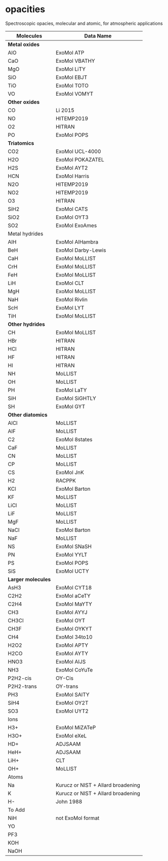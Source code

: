 # opacities
Spectroscopic opacies, molecular and atomic, for atmospheric applications 

Molecules     |   Data Name 
---------| --------- 
**Metal oxides**         |
AlO                    |        ExoMol ATP
CaO                    |        ExoMol VBATHY
MgO                    |        ExoMol LiTY
SiO                    |        ExoMol EBJT
TiO                    |        ExoMol TOTO
VO                     |        ExoMol VOMYT
**Other oxides**       |
CO                     |        Li 2015
NO                     |        HITEMP2019
O2                     |        HITRAN
PO                     |        ExoMol POPS
**Triatomics**             |
CO2                    |        ExoMol UCL-4000
H2O                    |        ExoMol POKAZATEL
H2S                    |        ExoMol AYT2
HCN                    |        ExoMol Harris
N2O                    |        HITEMP2019
NO2                    |        HITEMP2019
O3                     |        HITRAN
SiH2                   |        ExoMol CATS
SiO2                   |        ExoMol OYT3
SO2                    |        ExoMol ExoAmes
Metal hydrides         |
AlH                    |        ExoMol AlHambra
BeH                    |        ExoMol Darby-Lewis
CaH                    |        ExoMol MoLLIST
CrH                    |        ExoMol MoLLIST
FeH                    |        ExoMol MoLLIST
LiH                    |        ExoMol CLT
MgH                    |        ExoMol MoLLIST
NaH                    |        ExoMol Rivlin
ScH                    |        ExoMol LYT
TiH                    |        ExoMol MoLLIST
**Other hydrides**         |
CH                     |        ExoMol MoLLIST
HBr                    |        HITRAN
HCl                    |        HITRAN
HF                     |        HITRAN
HI                     |        HITRAN
NH                     |        MoLLIST
OH                     |        MoLLIST
PH                     |        ExoMol LaTY
SiH                    |        ExoMol SiGHTLY
SH                     |        ExoMol GYT
**Other diatomics**        |
AlCl                   |        MoLLIST
AlF                    |        MoLLIST
C2                     |        ExoMol 8states
CaF                    |        MoLLIST
CN                     |        MoLLIST
CP                     |        MoLLIST
CS                     |        ExoMol JnK
H2                     |        RACPPK
KCl                    |        ExoMol Barton
KF                     |        MoLLIST
LiCl                   |        MoLLIST
LiF                    |        MoLLIST
MgF                    |        MoLLIST
NaCl                   |        ExoMol Barton
NaF                    |        MoLLIST
NS                     |        ExoMol SNaSH
PN                     |        ExoMol YYLT
PS                     |        ExoMol POPS
SiS                    |        ExoMol UCTY
**Larger molecules**       |
AsH3                   |        ExoMol CYT18
C2H2                   |        ExoMol aCeTY
C2H4                   |        ExoMol MaYTY
CH3                    |        ExoMol AYYJ
CH3Cl                  |        ExoMol OYT
CH3F                   |        ExoMol OYKYT
CH4                    |        ExoMol 34to10
H2O2                   |        ExoMol APTY
H2CO                   |        ExoMol AYTY
HNO3                   |        ExoMol AIJS
NH3                    |        ExoMol CoYuTe
P2H2-cis               |        OY-Cis
P2H2-trans             |        OY-trans
PH3                    |        ExoMol SAlTY
SiH4                   |        ExoMol OY2T
SO3                    |        ExoMol UYT2
Ions                   |
H3+                    |        ExoMol MiZATeP
H3O+                   |        ExoMol eXeL
HD+                    |        ADJSAAM
HeH+                   |        ADJSAAM
LiH+                   |        CLT
OH+                    |        MoLLIST
Atoms                  |
Na                     |        Kurucz or NIST + Allard broadening
K                      |        Kurucz or NIST + Allard broadening
H-                     |        John 1988
To Add                 |
NiH                    |        not ExoMol format
YO                     |
PF3                    |
KOH                    |
NaOH                   |
